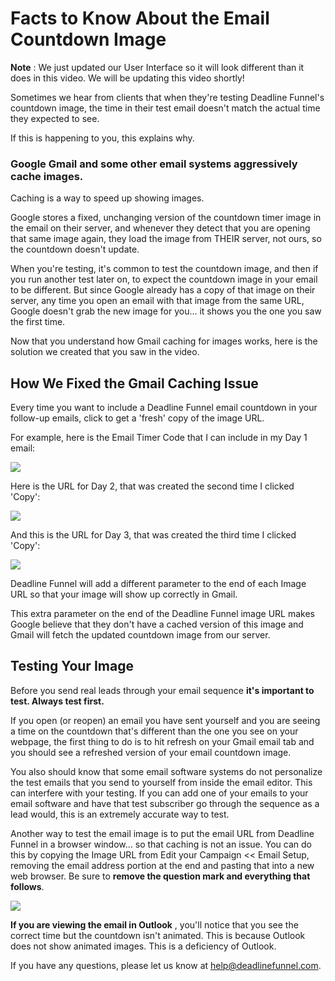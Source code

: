 # Facts to Know About the Email Countdown Image

**Note** : We just updated our User Interface so it will look different than it does in this video. We will be updating this video shortly!

Sometimes we hear from clients that when they're testing Deadline Funnel's countdown image, the time in their test email doesn't match the actual time they expected to see.

If this is happening to you, this explains why.

### Google Gmail and some other email systems aggressively cache images.

Caching is a way to speed up showing images.

Google stores a fixed, unchanging version of the countdown timer image in the email on their server, and whenever they detect that you are opening that same image again, they load the image from THEIR server, not ours, so the countdown doesn't update.

When you're testing, it's common to test the countdown image, and then if you run another test later on, to expect the countdown image in your email to be different. But since Google already has a copy of that image on their server, any time you open an email with that image from the same URL, Google doesn't grab the new image for you... it shows you the one you saw the first time.

Now that you understand how Gmail caching for images works, here is the solution we created that you saw in the video.

## How We Fixed the Gmail Caching Issue

Every time you want to include a Deadline Funnel email countdown in your follow-up emails, click to get a 'fresh' copy of the image URL.

For example, here is the Email Timer Code that I can include in my Day 1 email:

![](https://d33v4339jhl8k0.cloudfront.net/docs/assets/53974d6ce4b0c76107b109d1/images/5a9468ef042863534055978f/file-%20cP2vQjy2xc.png)

Here is the URL for Day 2, that was created the second time I clicked 'Copy':

![](https://d33v4339jhl8k0.cloudfront.net/docs/assets/53974d6ce4b0c76107b109d1/images/5a9468ff0428635340559791/file-c5LP3FbVFl.png)

And this is the URL for Day 3, that was created the third time I clicked 'Copy':

![](https://d33v4339jhl8k0.cloudfront.net/docs/assets/53974d6ce4b0c76107b109d1/images/5a9469100428635340559795/file-8xiKGeSgOR.png)

Deadline Funnel will add a different parameter to the end of each Image URL so that your image will show up correctly in Gmail.

This extra parameter on the end of the Deadline Funnel image URL makes Google believe that they don't have a cached version of this image and Gmail will fetch the updated countdown image from our server.

## Testing Your Image

Before you send real leads through your email sequence **it's important to test. Always test first.**

If you open \(or reopen\) an email you have sent yourself and you are seeing a time on the countdown that's different than the one you see on your webpage, the first thing to do is to hit refresh on your Gmail email tab and you should see a refreshed version of your email countdown image.

You also should know that some email software systems do not personalize the test emails that you send to yourself from inside the email editor. This can interfere with your testing. If you can add one of your emails to your email software and have that test subscriber go through the sequence as a lead would, this is an extremely accurate way to test.

Another way to test the email image is to put the email URL from Deadline Funnel in a browser window... so that caching is not an issue. You can do this by copying the Image URL from Edit your Campaign &lt;&lt; Email Setup, removing the email address portion at the end and pasting that into a new web browser. Be sure to **remove the question mark and everything that follows**.

![](https://d33v4339jhl8k0.cloudfront.net/docs/assets/53974d6ce4b0c76107b109d1/images/5a9469782c7d3a54cdfcd117/file-%20XZfVj5NA6z.png)

**If you are viewing the email in Outlook** , you'll notice that you see the correct time but the countdown isn't animated. This is because Outlook does not show animated images. This is a deficiency of Outlook.

If you have any questions, please let us know at [help@deadlinefunnel.com](mailto:mailto:help@deadlinefunnel.com).

